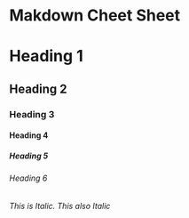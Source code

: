 <!-- Heading -->
# Makdown Cheet Sheet
# Heading 1
## Heading 2
### Heading 3
#### Heading 4
##### Heading 5
###### Heading 6


<!-- Italic -->

*This is Italic.*
_This also Italic_